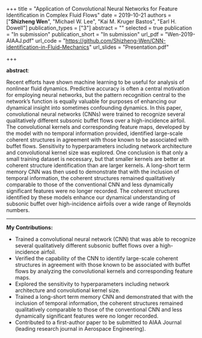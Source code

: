 +++
title = "Application of Convolutional Neural Networks for Feature Identification in Complex Fluid Flows"
date = 2019-10-21
authors = ["__Shizheng Wen__", "Michael W. Lee", "Kai M. Kruger Bastos", "Earl H. Dowell"]
publication_types = ["3"]
abstract = ""
selected = true
publication = "In submission"
publication_short = "In submission"
url_pdf = "Wen-2019-AIAAJ.pdf"
url_code = "https://github.com/Shizheng-Wen/CNN-identification-in-Fluid-Mechanics"
url_slides = "Presentation.pdf"

+++

**abstract**:

Recent efforts have shown machine learning to be useful for analysis of nonlinear fluid dynamics. Predictive accuracy is often a central motivation for employing neural networks,
but the pattern recognition central to the network’s function is equally valuable for purposes
of enhancing our dynamical insight into sometimes confounding dynamics. In this paper,
convolutional neural networks (CNNs) were trained to recognize several qualitatively
different subsonic buffet flows over a high-incidence airfoil. The convolutional kernels and
corresponding feature maps, developed by the model with no temporal information provided,
identified large-scale coherent structures in agreement with those known to be associated with
buffet flows. Sensitivity to hyperparameters including network architecture and convolutional
kernel size was explored. One conclusion is that only a small training dataset is necessary, but
that smaller kernels are better at coherent structure identification than are larger kernels. A
long-short term memory CNN was then used to demonstrate that with the inclusion of
temporal information, the coherent structures remained qualitatively comparable to those of
the conventional CNN and less dynamically significant features were no longer recorded. The
coherent structures identified by these models enhance our dynamical understanding of
subsonic buffet over high-incidence airfoils over a wide range of Reynolds numbers.

---
__My Contributions:__

+ Trained a convolutional neural network (CNN) that was able to recognize several qualitatively different subsonic buffet flows over a high-incidence airfoil.
+	Verified the capability of the CNN to identify large-scale coherent structures in agreement with those known to be associated with buffet flows by analyzing the convolutional kernels and corresponding feature maps.
+ Explored the sensitivity to hyperparameters including network architecture and convolutional kernel size. 
+	Trained a long-short term memory CNN and demonstrated that with the inclusion of temporal information, the coherent structures remained qualitatively comparable to those of the conventional CNN and less dynamically significant features were no longer recorded.
+	Contributed to a first-author paper to be submitted to AIAA Journal (leading research journal in Aerospace Engineering).

